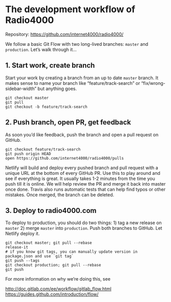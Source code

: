 # The development workflow of Radio4000

Repository: https://github.com/internet4000/radio4000/

We follow a basic Git Flow with two long-lived branches: `master` and `production`. Let’s walk through it…

## 1. Start work, create branch

Start your work by creating a branch from an up to date `master` branch. It makes sense to name your branch like “feature/track-search” or “fix/wrong-sidebar-width” but anything goes.

```
git checkout master
git pull
git checkout -b feature/track-search
```

## 2. Push branch, open PR, get feedback

As soon you’d like feedback, push the branch and open a pull request on GitHub.

```
git checkout feature/track-search
git push origin HEAD
open https://github.com/internet4000/radio4000/pulls
```

Netlify will build and deploy every pushed branch and pull request with a unique URL at the bottom of every GitHub PR. Use this to play around and see if everything is great. It usually takes 1-2 minutes from the time you push till it is online. We will help review the PR and merge it back into master once done. Travis also runs automatic tests that can help find typos or other mistakes. Once merged, the branch can be deleted.

## 3. Deploy to radio4000.com

To deploy to production, you should do two things:  1) tag a new release on `master` 2) merge `master` into `production`. Push both branches to GitHub. Let Netlify deploy it.

```
git checkout master; git pull --rebase
release-it
# if you know git tags, you can manually update version in package.json and use `git tag` 
git push --tags
git checkout production; git pull --rebase
git push
```

For more information on why we’re doing this, see

http://doc.gitlab.com/ee/workflow/gitlab_flow.html
https://guides.github.com/introduction/flow/

